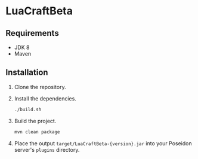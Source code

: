 # LuaCraftBeta

## Requirements

- JDK 8
- Maven

## Installation

1. Clone the repository.

2. Install the dependencies.

    ```bash
    ./build.sh
    ```

3. Build the project.

    ```bash
    mvn clean package
    ```

4. Place the output `target/LuaCraftBeta-{version}.jar` into your Poseidon server's `plugins` directory.